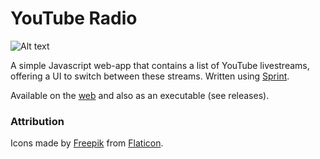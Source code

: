 # YouTube Radio

![Alt text](https://projects.dontdalon.com/assets/img/radio-screen.png)<br>

A simple Javascript web-app that contains a list of YouTube livestreams, offering a UI to switch between these streams.
Written using [Sprint](https://github.com/StormTersteeg/PHP-Sprint-Framework).

Available on the [web](https://radio.dontdalon.com/) and also as an executable (see releases).

### Attribution
Icons made by [Freepik](https://www.flaticon.com/authors/freepik) from [Flaticon](https://www.flaticon.com/).
